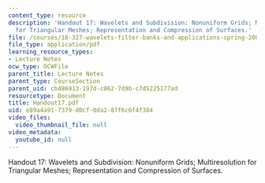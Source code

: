 ```yaml
---
content_type: resource
description: 'Handout 17: Wavelets and Subdivision: Nonuniform Grids; Multiresolution
  for Triangular Meshes; Representation and Compression of Surfaces.'
file: /courses/18-327-wavelets-filter-banks-and-applications-spring-2003/e89a4a917379d0cf0da287f6c6f4f384_Handout17.pdf
file_type: application/pdf
learning_resource_types:
- Lecture Notes
ocw_type: OCWFile
parent_title: Lecture Notes
parent_type: CourseSection
parent_uid: cb486913-197d-c062-7d9b-c7d5225177ad
resourcetype: Document
title: Handout17.pdf
uid: e89a4a91-7379-d0cf-0da2-87f6c6f4f384
video_files:
  video_thumbnail_file: null
video_metadata:
  youtube_id: null
---
```

Handout 17: Wavelets and Subdivision: Nonuniform Grids; Multiresolution for Triangular Meshes; Representation and Compression of Surfaces.


